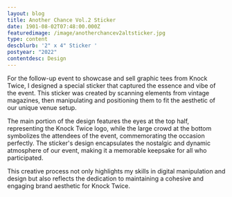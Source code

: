 ```yaml
---
layout: blog
title: Another Chance Vol.2 Sticker
date: 1901-08-02T07:48:00.000Z
featuredimage: /image/anotherchancev2altsticker.jpg
type: content
descblurb: '2" x 4" Sticker '
postyear: "2022"
contentdesc: Design
---
```

For the follow-up event to showcase and sell graphic tees from Knock Twice, I designed a special sticker that captured the essence and vibe of the event. This sticker was created by scanning elements from vintage magazines, then manipulating and positioning them to fit the aesthetic of our unique venue setup.

The main portion of the design features the eyes at the top half, representing the Knock Twice logo, while the large crowd at the bottom symbolizes the attendees of the event, commemorating the occasion perfectly. The sticker's design encapsulates the nostalgic and dynamic atmosphere of our event, making it a memorable keepsake for all who participated.

This creative process not only highlights my skills in digital manipulation and design but also reflects the dedication to maintaining a cohesive and engaging brand aesthetic for Knock Twice.
